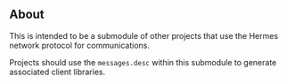 ## About

This is intended to be a submodule of other projects that use the Hermes network protocol for communications.

Projects should use the `messages.desc` within this submodule to generate associated client libraries.